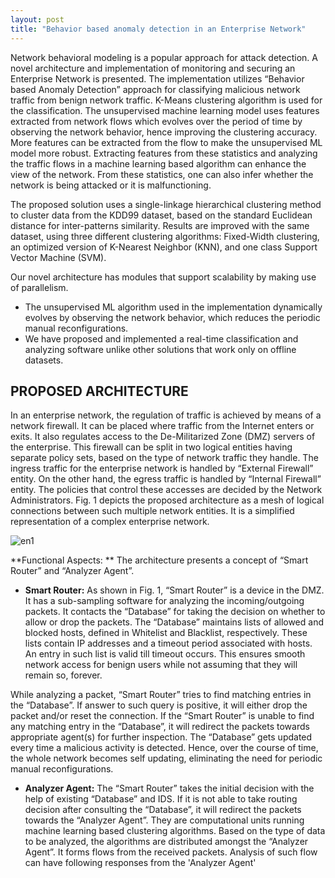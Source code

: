 ```yaml
---
layout: post
title: "Behavior based anomaly detection in an Enterprise Network"
---
```


Network behavioral modeling is a popular approach for attack detection. A novel architecture and implementation of monitoring and securing an Enterprise Network is presented. The implementation  utilizes “Behavior based Anomaly Detection” approach for classifying malicious network traffic from benign network traffic. K-Means clustering algorithm is used for the classification. The unsupervised machine learning model uses features extracted from network flows which evolves over the period of time by observing the network behavior, hence improving the clustering accuracy. More features can be extracted from the flow to make the unsupervised ML model more robust.  Extracting features from these statistics and analyzing the traffic flows in a machine learning based algorithm can enhance the view of the network. From these statistics, one can also infer whether the network is being attacked or it is malfunctioning. 

The proposed solution uses a single-linkage hierarchical clustering method to cluster data from the KDD99 dataset, based on the standard Euclidean distance for inter-patterns similarity. Results are improved  with the same dataset, using three different clustering algorithms: Fixed-Width clustering, an optimized version of K-Nearest Neighbor (KNN), and one class Support Vector Machine (SVM).

Our novel architecture has modules that support scalability by making use of parallelism.
* The unsupervised ML algorithm used in the implementation dynamically evolves by observing the network behavior, which reduces the periodic manual reconfigurations. 
* We have proposed and implemented a real-time classification and analyzing software unlike other solutions that work only on offline datasets. 

## PROPOSED ARCHITECTURE

In an enterprise network, the regulation of traffic is achieved by means of a network firewall. It can be placed where traffic from the Internet enters or exits. It also regulates access to the De-Militarized Zone (DMZ) servers of the enterprise. This firewall can be split in two logical entities having separate policy sets, based on the type of network traffic they handle. The ingress traffic for the enterprise network is handled by “External Firewall” entity. On the other hand, the egress traffic is handled by “Internal Firewall” entity. The policies that control these accesses are decided by the Network Administrators. Fig. 1 depicts the proposed architecture as a mesh of logical connections between such multiple network entities. It is a simplified representation of a complex enterprise network.

![en1](https://user-images.githubusercontent.com/25291535/38505611-3c02b6aa-3c35-11e8-97c0-eacbe793f5fb.JPG)

**Functional Aspects: **
The architecture presents a concept of “Smart Router” and “Analyzer Agent”.

* **Smart Router:** As shown in Fig. 1, “Smart Router” is a device in the DMZ. It has a sub-sampling software for analyzing the incoming/outgoing packets. It contacts the “Database” for taking the decision on whether to allow or drop the packets. The “Database” maintains lists of allowed and blocked hosts, defined in Whitelist and Blacklist, respectively. These lists contain IP addresses and a timeout period associated with hosts. An entry in such list is valid till timeout occurs. This ensures smooth network access for benign users while not assuming that they will remain so, forever.
 
 While analyzing a packet, “Smart Router” tries to find matching entries in the “Database”. If answer to such query is positive, it will either drop the packet and/or reset the connection. If the “Smart Router” is unable to find any matching entry in the “Database”, it will redirect the packets towards appropriate agent(s) for further inspection. The “Database” gets updated every time a malicious activity is detected. Hence, over the course of time, the whole network becomes self updating, eliminating the need for periodic manual reconfigurations.
 
* **Analyzer Agent:** The “Smart Router” takes the initial decision with the help of existing “Database” and IDS. If it is not able to take routing decision after consulting the “Database”, it will redirect the packets towards the “Analyzer Agent”. They are computational units running machine learning based clustering algorithms. Based on the type of data to be analyzed, the algorithms are distributed amongst the “Analyzer Agent”. It forms flows from the received packets. Analysis of such flow can have following responses from the 'Analyzer Agent'
 
 

